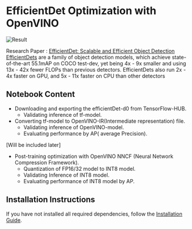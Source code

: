 # EfficientDet Optimization with OpenVINO

![Result](https://user-images.githubusercontent.com/71766106/226086430-a7e3cdc4-1f99-4c46-89f9-60dcbadea44a.png)

Research Paper : [EfficientDet: Scalable and Efficient Object Detection](https://openaccess.thecvf.com/content_CVPR_2020/papers/Tan_EfficientDet_Scalable_and_Efficient_Object_Detection_CVPR_2020_paper.pdf)
[EfficientDets](https://github.com/google/automl/tree/master/efficientdet) are a family of object detection models, which achieve state-of-the-art 55.1mAP on COCO test-dev, yet being 4x - 9x smaller and using 13x - 42x fewer FLOPs than previous detectors. EfficientDets also run 2x - 4x faster on GPU, and 5x - 11x faster on CPU than other detectors

## Notebook Content

* Downloading and exporting the efficientDet-d0 from TensorFlow-HUB.
  * Validating inference of tf-model.
* Converting tf-model to OpenVINO-IR(Intermediate representation) file.
  * Validating inference of OpenVINO-model.
  * Evaluating performance by AP( average Precision).

[Will be included later]
* Post-training optimization with OpenVINO NNCF (Neural Network Compression Framework).
  * Quantization of FP16/32 model to INT8 model.
  * Validating Inference of INT8 model.
  * Evaluating performance of INT8 model by AP.

## Installation Instructions

If you have not installed all required dependencies, follow the [Installation Guide](../../README.md).
